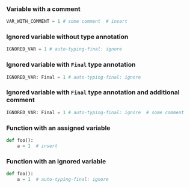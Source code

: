 ### Variable with a comment
```python
VAR_WITH_COMMENT = 1 # some comment  # insert
```

### Ignored variable without type annotation
```python
IGNORED_VAR = 1 # auto-typing-final: ignore
```

### Ignored variable with `Final` type annotation
```python
IGNORED_VAR: Final = 1 # auto-typing-final: ignore
```

### Ignored variable with `Final` type annotation and additional comment
```python
IGNORED_VAR: Final = 1 # auto-typing-final: ignore  # some comment
```

### Function with an assigned variable
```python
def foo():
    a = 1  # insert
```

### Function with an ignored variable
```python
def foo():
    a = 1  # auto-typing-final: ignore
```
